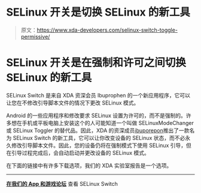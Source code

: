 # SELinux 开关是切换 SELinux 的新工具

> 原文：<https://www.xda-developers.com/selinux-switch-toggle-permissive/>

# SELinux 开关是在强制和许可之间切换 SELinux 的新工具

SELinux Switch 是来自 XDA 资深会员 Ibuprophen 的一个新应用程序，它可以让您在不修改引导脚本文件的情况下更改 SELinux 模式。

Android 的一些应用程序和修改要求 SELinux 设置为许可的，而不是强制的。许多想在手机或平板电脑上安装这个的人可能知道一个叫做 SELinuxModeChanger 或 SELinux Toggler 的替代品。因此，XDA 的资深成员[ibuporepon](https://forum.xda-developers.com/member.php?u=4828250)推出了一款名为 SELinux Switch 的新工具，它可以让你改变设备的 SELinux 状态，而不必永久修改引导脚本文件。因此，您的设备仍将在强制模式下使用 SELinux 引导，但在引导过程完成后，会自动启动并更改设备的 SELinux 模式。

在下面的链接中有许多下载选项，我们的 XDA 实验室报告是一个选项。

* * *

[**在我们的 App 和游戏论坛**](https://forum.xda-developers.com/android/apps-games/app-selinux-switch-t3656502) 查看 SELinux Switch